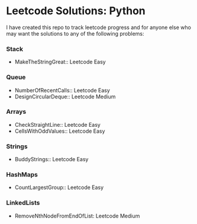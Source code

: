 # Leetcode Solutions: Python

I have created this repo to track leetcode progress and for anyone else who 
may want the solutions to any of the following problems:

### Stack

- MakeTheStringGreat:: Leetcode Easy


### Queue

- NumberOfRecentCalls:: Leetcode Easy
- DesignCircularDeque:: Leetcode Medium

### Arrays

- CheckStraightLine:: Leetcode Easy
- CellsWithOddValues:: Leetcode Easy

### Strings

- BuddyStrings:: Leetcode Easy

### HashMaps

- CountLargestGroup:: Leetcode Easy

### LinkedLists

- RemoveNthNodeFromEndOfList: Leetcode Medium
